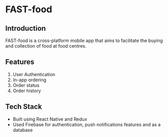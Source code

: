 # FAST-food

## Introduction

FAST-food is a cross-platform mobile app that aims to facilitate the buying and collection of food at food centres.

## Features

1. User Authentication
2. In-app ordering
3. Order status
4. Order history

## Tech Stack

- Built using React Native and Redux
- Used Firebase for authentication, push notifications features and as a database
